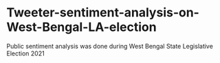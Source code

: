# Tweeter-sentiment-analysis-on-West-Bengal-LA-election
Public sentiment analysis was done during West Bengal State Legislative Election 2021

